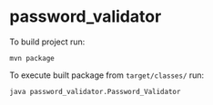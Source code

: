# password_validator
To build project run:

`mvn package`


To execute built package from `target/classes/` run:

`java password_validator.Password_Validator`
